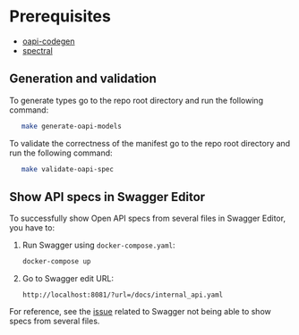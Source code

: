 # Prerequisites

- [oapi-codegen](https://github.com/deepmap/oapi-codegen)
- [spectral](https://github.com/stoplightio/spectral)

## Generation and validation

To generate types go to the repo root directory and run the following command:

```bash
   make generate-oapi-models
```

To validate the correctness of the manifest go to the repo root directory and run the following command:

```bash
   make validate-oapi-spec
```

## Show API specs in Swagger Editor

To successfully show Open API specs from several files in Swagger Editor, you have to:

1. Run Swagger using `docker-compose.yaml`:

   ```bash
   docker-compose up
   ```

2. Go to Swagger edit URL:

   ```text
   http://localhost:8081/?url=/docs/internal_api.yaml
   ```

For reference, see the [issue](https://github.com/swagger-api/swagger-editor/issues/1409) related to Swagger not being able to show specs from several files.
